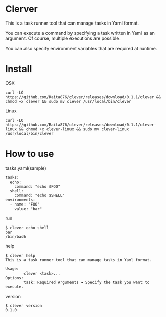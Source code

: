 # Clerver

This is a task runner tool that can manage tasks in Yaml format.

You can execute a command by specifying a task written in Yaml as an argument. Of course, multiple executions are possible.

You can also specify environment variables that are required at runtime.

# Install
OSX
```
curl -LO https://github.com/Raita876/clever/releases/download/0.1.1/clever && chmod +x clever && sudo mv clever /usr/local/bin/clever
```

Linux
```
curl -LO https://github.com/Raita876/clever/releases/download/0.1.1/clever-linux && chmod +x clever-linux && sudo mv clever-linux /usr/local/bin/clever
```

# How to use

tasks.yaml(sample)

```
tasks:
  echo:
    command: "echo $FOO"
  shell:
    command: "echo $SHELL"
environments:
  - name: "FOO"
    value: "bar"
```

run

```
$ clever echo shell
bar
/bin/bash
```

help
```
$ clever help
This is a task runner tool that can manage tasks in Yaml format.

Usage: 
        clever <task>...
Options:
        task: Required Arguments → Specify the task you want to execute.
```

version
```
$ clever version
0.1.0
```
